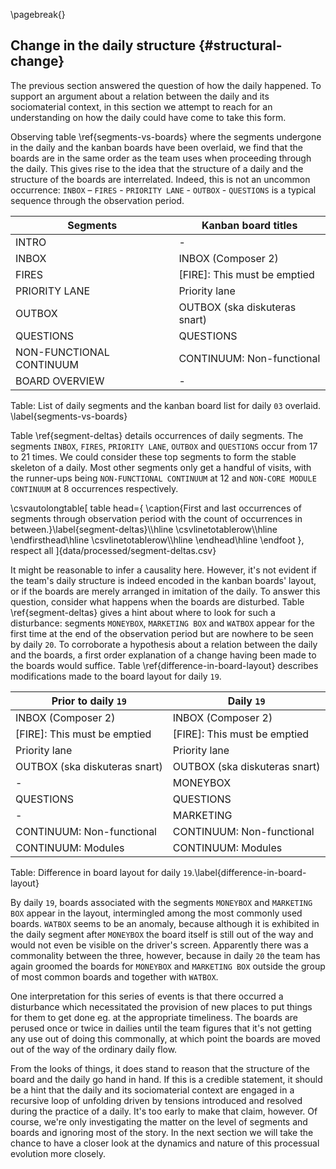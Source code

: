 \pagebreak{}

## Change in the daily structure {#structural-change}

The previous section answered the question of how the daily happened. To support an argument about a relation between the daily and its sociomaterial context, in this section we attempt to reach for an understanding on how the daily could have come to take this form.

Observing table \ref{segments-vs-boards} where the segments undergone in the daily and the kanban boards have been overlaid, we find that the boards are in the same order as the team uses when proceeding through the daily. This gives rise to the idea that the structure of a daily and the structure of the boards are interrelated. Indeed, this is not an uncommon occurrence: `INBOX` – `FIRES` - `PRIORITY LANE` - `OUTBOX` - `QUESTIONS` is a typical sequence through the observation period.

Segments                 | Kanban board titles
-------------------------|------------------------------
INTRO                    | -
INBOX                    | INBOX (Composer 2)
FIRES                    | [FIRE]: This must be emptied
PRIORITY LANE            | Priority lane
OUTBOX                   | OUTBOX (ska diskuteras snart)
QUESTIONS                | QUESTIONS
NON-FUNCTIONAL CONTINUUM | CONTINUUM: Non-functional
BOARD OVERVIEW           | -

Table: List of daily segments and the kanban board list for daily `03` overlaid. \label{segments-vs-boards}

Table \ref{segment-deltas} details occurrences of daily segments. The segments `INBOX`, `FIRES`, `PRIORITY LANE`, `OUTBOX` and `QUESTIONS` occur from 17 to 21 times. We could consider these top segments to form the stable skeleton of a daily. Most other segments only get a handful of visits, with the runner-ups being `NON-FUNCTIONAL CONTINUUM` at 12 and `NON-CORE MODULE CONTINUUM` at 8 occurrences respectively.

\csvautolongtable[
  table head={
    \caption{First and last occurrences of segments through observation period with the count of occurrences in between.}\label{segment-deltas}\\\hline
    \csvlinetotablerow\\\hline
    \endfirsthead\hline
    \csvlinetotablerow\\\hline
    \endhead\hline
    \endfoot
  },
  respect all
]{data/processed/segment-deltas.csv}

It might be reasonable to infer a causality here. However, it's not evident if the team's daily structure is indeed encoded in the kanban boards' layout, or if the boards are merely arranged in imitation of the daily. To answer this question, consider what happens when the boards are disturbed. Table \ref{segment-deltas} gives a hint about where to look for such a disturbance: segments `MONEYBOX`, `MARKETING BOX` and `WATBOX` appear for the first time at the end of the observation period but are nowhere to be seen by daily `20`. To corroborate a hypothesis about a relation between the daily and the boards, a first order explanation of a change having been made to the boards would suffice. Table \ref{difference-in-board-layout} describes modifications made to the board layout for daily `19`.

| Prior to daily `19`           | Daily `19`                    |
|-------------------------------|-------------------------------|
| INBOX (Composer 2)            | INBOX (Composer 2)            |
| [FIRE]: This must be emptied  | [FIRE]: This must be emptied  |
| Priority lane                 | Priority lane                 |
| OUTBOX (ska diskuteras snart) | OUTBOX (ska diskuteras snart) |
| \-                            | MONEYBOX                      |
| QUESTIONS                     | QUESTIONS                     |
| \-                            | MARKETING                     |
| CONTINUUM: Non-functional     | CONTINUUM: Non-functional     |
| CONTINUUM: Modules            | CONTINUUM: Modules            |

Table: Difference in board layout for daily `19`.\label{difference-in-board-layout}

By daily `19`, boards associated with the segments `MONEYBOX` and `MARKETING BOX` appear in the layout, intermingled among the most commonly used boards. `WATBOX` seems to be an anomaly, because although it is exhibited in the daily segment after `MONEYBOX` the board itself is still out of the way and would not even be visible on the driver's screen. Apparently there was a commonality between the three, however, because in daily `20` the team has again groomed the boards for `MONEYBOX` and `MARKETING BOX` outside the group of most common boards and together with `WATBOX`.

One interpretation for this series of events is that there occurred a disturbance which necessitated the provision of new places to put things for them to get done eg. at the appropriate timeliness. The boards are perused once or twice in dailies until the team figures that it's not getting any use out of doing this commonally, at which point the boards are moved out of the way of the ordinary daily flow.

From the looks of things, it does stand to reason that the structure of the board and the daily go hand in hand. If this is a credible statement, it should be a hint that the daily and its sociomaterial context are engaged in a recursive loop of unfolding driven by tensions introduced and resolved during the practice of a daily. It's too early to make that claim, however. Of course, we're only investigating the matter on the level of segments and boards and ignoring most of the story. In the next section we will take the chance to have a closer look at the dynamics and nature of this processual evolution more closely.
